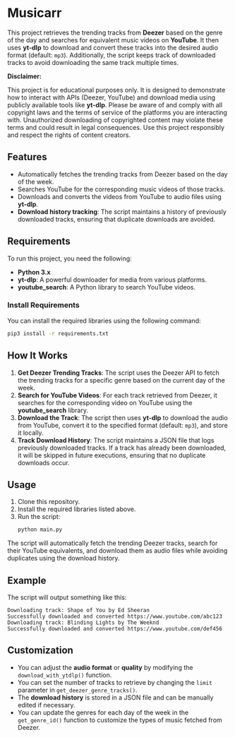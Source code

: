 # Musicarr

This project retrieves the trending tracks from **Deezer** based on the genre of the day and searches for equivalent music videos on **YouTube**. It then uses **yt-dlp** to download and convert these tracks into the desired audio format (default: `mp3`). Additionally, the script keeps track of downloaded tracks to avoid downloading the same track multiple times.

**Disclaimer:**

This project is for educational purposes only. It is designed to demonstrate how to interact with APIs (Deezer, YouTube) and download media using publicly available tools like **yt-dlp**. Please be aware of and comply with all copyright laws and the terms of service of the platforms you are interacting with. Unauthorized downloading of copyrighted content may violate these terms and could result in legal consequences. Use this project responsibly and respect the rights of content creators.

## Features
- Automatically fetches the trending tracks from Deezer based on the day of the week.
- Searches YouTube for the corresponding music videos of those tracks.
- Downloads and converts the videos from YouTube to audio files using **yt-dlp**.
- **Download history tracking**: The script maintains a history of previously downloaded tracks, ensuring that duplicate downloads are avoided.

## Requirements

To run this project, you need the following:

- **Python 3.x**
- **yt-dlp**: A powerful downloader for media from various platforms.
- **youtube_search**: A Python library to search YouTube videos.

### Install Requirements

You can install the required libraries using the following command:

```bash
pip3 install -r requirements.txt
```

## How It Works

1. **Get Deezer Trending Tracks**: The script uses the Deezer API to fetch the trending tracks for a specific genre based on the current day of the week.
2. **Search for YouTube Videos**: For each track retrieved from Deezer, it searches for the corresponding video on YouTube using the **youtube_search** library.
3. **Download the Track**: The script then uses **yt-dlp** to download the audio from YouTube, convert it to the specified format (default: `mp3`), and store it locally.
4. **Track Download History**: The script maintains a JSON file that logs previously downloaded tracks. If a track has already been downloaded, it will be skipped in future executions, ensuring that no duplicate downloads occur.

## Usage

1. Clone this repository.
2. Install the required libraries listed above.
3. Run the script:
   ```bash
   python main.py
   ```

The script will automatically fetch the trending Deezer tracks, search for their YouTube equivalents, and download them as audio files while avoiding duplicates using the download history.

## Example

The script will output something like this:

```
Downloading track: Shape of You by Ed Sheeran
Successfully downloaded and converted https://www.youtube.com/abc123
Downloading track: Blinding Lights by The Weeknd
Successfully downloaded and converted https://www.youtube.com/def456
```

## Customization

- You can adjust the **audio format** or **quality** by modifying the `download_with_ytdlp()` function.
- You can set the number of tracks to retrieve by changing the `limit` parameter in `get_deezer_genre_tracks()`.
- The **download history** is stored in a JSON file and can be manually edited if necessary.
- You can update the genres for each day of the week in the `get_genre_id()` function to customize the types of music fetched from Deezer.